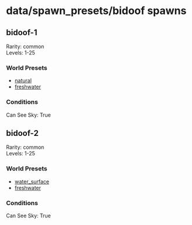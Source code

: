 # data/spawn_presets/bidoof spawns  
  
## bidoof-1  
Rarity: common  
Levels: 1-25  
  
### World Presets  
* [natural](data/spawn_data/natural.md)  
* [freshwater](data/spawn_data/freshwater.md)  
  
### Conditions  
Can See Sky: True  
  
## bidoof-2  
Rarity: common  
Levels: 1-25  
  
### World Presets  
* [water_surface](data/spawn_data/water_surface.md)  
* [freshwater](data/spawn_data/freshwater.md)  
  
### Conditions  
Can See Sky: True  
